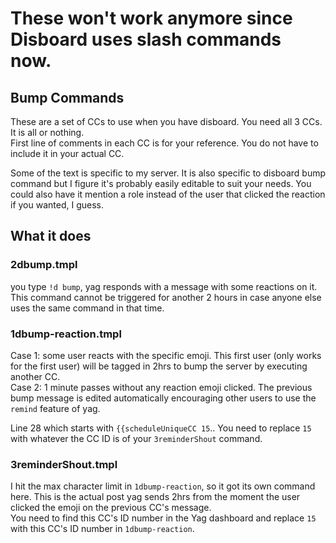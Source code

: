 # These won't work anymore since Disboard uses slash commands now.

## Bump Commands

These are a set of CCs to use when you have disboard. You need all 3 CCs. It is all or nothing.    
First line of comments in each CC is for your reference. You do not have to include it in your actual CC.

Some of the text is specific to my server. It is also specific to disboard bump command but I figure it's probably easily editable to suit your needs. You could also have it mention a role instead of the user that clicked the reaction if you wanted, I guess.

## What it does    

### 2dbump.tmpl
you type `!d bump`, yag responds with a message with some reactions on it. This command cannot be triggered for another 2 hours in case anyone else uses the same command in that time.

### 1dbump-reaction.tmpl
Case 1: some user reacts with the specific emoji. This first user (only works for the first user) will be tagged in 2hrs to bump the server by executing another CC.    
Case 2: 1 minute passes without any reaction emoji clicked. The previous bump message is edited automatically encouraging other users to use the `remind` feature of yag. 

Line 28 which starts with `{{scheduleUniqueCC 15`.. You need to replace `15` with whatever the CC ID is of your `3reminderShout` command.

### 3reminderShout.tmpl 
I hit the max character limit in `1dbump-reaction`, so it got its own command here. This is the actual post yag sends 2hrs from the moment the user clicked the emoji on the previous CC's message.   
You need to find this CC's ID number in the Yag dashboard and replace `15` with this CC's ID number in `1dbump-reaction`.


